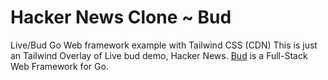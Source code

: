 # Hacker News Clone ~ Bud
Live/Bud Go Web framework example with Tailwind CSS (CDN)
This is just an Tailwind Overlay of Live bud demo, Hacker News. [Bud](https://github.com/livebud/bud) is a Full-Stack Web Framework for Go.
